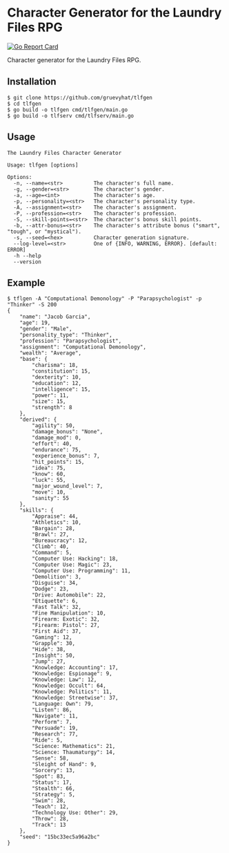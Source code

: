 Character Generator for the Laundry Files RPG
==============================================

[![Go Report Card](https://goreportcard.com/badge/github.com/gruevyhat/tlfgen)](https://goreportcard.com/report/github.com/gruevyhat/tlfgen)

Character generator for the Laundry Files RPG.

## Installation

    $ git clone https://github.com/gruevyhat/tlfgen
    $ cd tlfgen
    $ go build -o tlfgen cmd/tlfgen/main.go
    $ go build -o tlfserv cmd/tlfserv/main.go

## Usage

    The Laundry Files Character Generator

    Usage: tlfgen [options]

    Options:
      -n, --name=<str>          The character's full name.
      -g, --gender=<str>        The character's gender.
      -a, --age=<int>           The character's age.
      -p, --personality=<str>   The character's personality type.
      -A, --assignment=<str>    The character's assignment.
      -P, --profession=<str>    The character's profession.
      -S, --skill-points=<str>  The character's bonus skill points.
      -b, --attr-bonus=<str>    The character's attribute bonus ("smart", "tough", or "mystical").
      -s, --seed=<hex>          Character generation signature.
      --log-level=<str>         One of {INFO, WARNING, ERROR}. [default: ERROR]
      -h --help
      --version

## Example

    $ tflgen -A "Computational Demonology" -P "Parapsychologist" -p "Thinker" -S 200
    {
        "name": "Jacob Garcia",
        "age": 19,
        "gender": "Male",
        "personality_type": "Thinker",
        "profession": "Parapsychologist",
        "assignment": "Computational Demonology",
        "wealth": "Average",
        "base": {
            "charisma": 18,
            "constitution": 15,
            "dexterity": 10,
            "education": 12,
            "intelligence": 15,
            "power": 11,
            "size": 15,
            "strength": 8
        },
        "derived": {
            "agility": 50,
            "damage_bonus": "None",
            "damage_mod": 0,
            "effort": 40,
            "endurance": 75,
            "experience_bonus": 7,
            "hit_points": 15,
            "idea": 75,
            "know": 60,
            "luck": 55,
            "major_wound_level": 7,
            "move": 10,
            "sanity": 55
        },
        "skills": {
            "Appraise": 44,
            "Athletics": 10,
            "Bargain": 28,
            "Brawl": 27,
            "Bureaucracy": 12,
            "Climb": 40,
            "Command": 5,
            "Computer Use: Hacking": 18,
            "Computer Use: Magic": 23,
            "Computer Use: Programming": 11,
            "Demolition": 3,
            "Disguise": 34,
            "Dodge": 23,
            "Drive: Automobile": 22,
            "Etiquette": 6,
            "Fast Talk": 32,
            "Fine Manipulation": 10,
            "Firearm: Exotic": 32,
            "Firearm: Pistol": 27,
            "First Aid": 37,
            "Gaming": 12,
            "Grapple": 30,
            "Hide": 38,
            "Insight": 50,
            "Jump": 27,
            "Knowledge: Accounting": 17,
            "Knowledge: Espionage": 9,
            "Knowledge: Law": 12,
            "Knowledge: Occult": 64,
            "Knowledge: Politics": 11,
            "Knowledge: Streetwise": 37,
            "Language: Own": 79,
            "Listen": 86,
            "Navigate": 11,
            "Perform": 7,
            "Persuade": 19,
            "Research": 77,
            "Ride": 5,
            "Science: Mathematics": 21,
            "Science: Thaumaturgy": 14,
            "Sense": 58,
            "Sleight of Hand": 9,
            "Sorcery": 13,
            "Spot": 83,
            "Status": 17,
            "Stealth": 66,
            "Strategy": 5,
            "Swim": 28,
            "Teach": 12,
            "Technology Use: Other": 29,
            "Throw": 28,
            "Track": 13
        },
        "seed": "15bc33ec5a96a2bc"
    }

